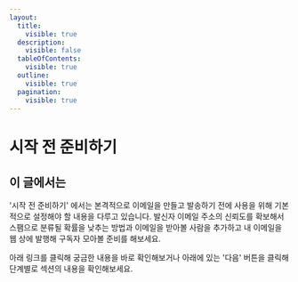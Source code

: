 ```yaml
---
layout:
  title:
    visible: true
  description:
    visible: false
  tableOfContents:
    visible: true
  outline:
    visible: true
  pagination:
    visible: true
---
```


# 시작 전 준비하기

## 이 글에서는

'시작 전 준비하기' 에서는 본격적으로 이메일을 만들고 발송하기 전에 사용을 위해 기본적으로 설정해야 할 내용을 다루고 있습니다. 발신자 이메일 주소의 신뢰도를 확보해서 스팸으로 분류될 확률을 낮추는 방법과 이메일을 받아볼 사람을 추가하고 내 이메일을 웹 상에 발행해 구독자 모아볼 준비를 해보세요.

아래 링크를 클릭해 궁금한 내용을 바로 확인해보거나 아래에 있는 '다음' 버튼을 클릭해 단계별로 섹션의 내용을 확인해보세요.

